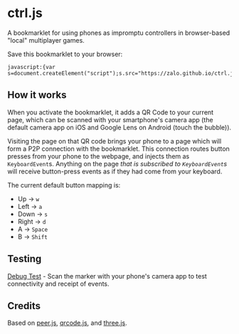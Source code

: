 # ctrl.js

A bookmarklet for using phones as impromptu controllers in browser-based "local" multiplayer games.

Save this bookmarklet to your browser:
```
javascript:{var s=document.createElement("script");s.src="https://zalo.github.io/ctrl.js/bookmarklet.js",document.body.appendChild(s);};void(0);
```

## How it works

When you activate the bookmarklet, it adds a QR Code to your current page, which can be scanned with your smartphone's camera app (the default camera app on iOS and Google Lens on Android (touch the bubble)).

Visiting the page on that QR code brings your phone to a page which will form a P2P connection with the bookmarklet.  This connection routes button presses from your phone to the webpage, and injects them as `KeyboardEvent`s.  Anything on the page _that is subscribed to `KeyboardEvent`s_ will receive button-press events as if they had come from your keyboard.

The current default button mapping is:
 - Up    -> `w`
 - Left  -> `a`
 - Down  -> `s`
 - Right -> `d`
 - A     -> `Space`
 - B     -> `Shift`


## Testing

[Debug Test](https://zalo.github.io/ctrl.js/testServer.html) - Scan the marker with your phone's camera app to test connectivity and receipt of events.


## Credits

Based on [peer.js](https://peerjs.com/), [qrcode.js](https://github.com/davidshimjs/qrcodejs/), and [three.js](https://threejs.org/).
